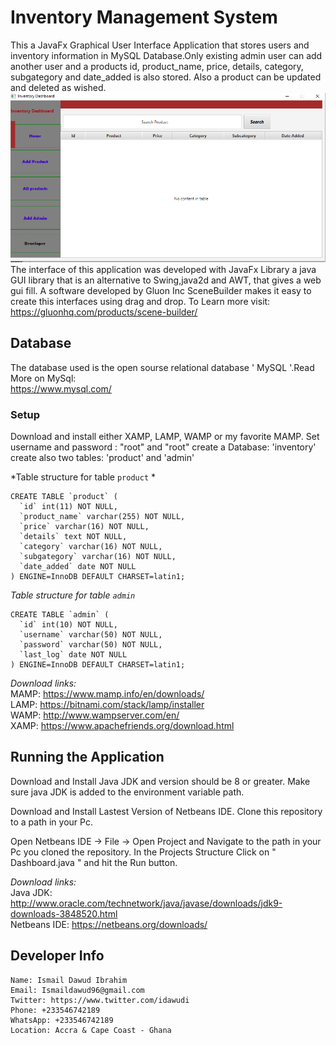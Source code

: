  # Inventory Management System
 This a JavaFx Graphical User Interface Application that stores users and inventory information 
 in MySQL Database.Only existing admin user can add another user and a products 
 id, product_name, price, details, category, subgategory and date_added is also stored. Also
 a product can be updated and deleted as wished.
![alt text](https://github.com/idawud/Inventory-Management-System/blob/master/screenshots/home.PNG "IMS home")
 The interface of this application was developed with JavaFx Library a java GUI library that is an
 alternative to Swing,java2d and AWT, that gives a web gui fill. A software developed by Gluon Inc
 SceneBuilder makes it easy to create this interfaces using drag and drop. To Learn more visit:
https://gluonhq.com/products/scene-builder/

 ## Database
 The database used is the open sourse relational database ' MySQL '.Read More on MySql:<br/>
https://www.mysql.com/

 ### Setup
 Download and install either XAMP, LAMP, WAMP or my favorite MAMP.
 Set username and password : "root" and "root"
 create a Database: 'inventory'
 create also two tables: 'product' and 'admin' 

*Table structure for table `product` * 
```
CREATE TABLE `product` (
  `id` int(11) NOT NULL,
  `product_name` varchar(255) NOT NULL,
  `price` varchar(16) NOT NULL,
  `details` text NOT NULL,
  `category` varchar(16) NOT NULL,
  `subgategory` varchar(16) NOT NULL,
  `date_added` date NOT NULL
) ENGINE=InnoDB DEFAULT CHARSET=latin1;
```

*Table structure for table `admin`*
```
CREATE TABLE `admin` (
  `id` int(10) NOT NULL,
  `username` varchar(50) NOT NULL,
  `password` varchar(50) NOT NULL,
  `last_log` date NOT NULL
) ENGINE=InnoDB DEFAULT CHARSET=latin1;
```

*Download links:*<br/>
MAMP: https://www.mamp.info/en/downloads/ <br/>
LAMP: https://bitnami.com/stack/lamp/installer <br/>
WAMP: http://www.wampserver.com/en/ <br/>
XAMP: https://www.apachefriends.org/download.html <br/>

## Running the Application
Download and Install Java JDK and version should be 8 or greater.
Make sure java JDK is added to the environment variable path.

Download and Install Lastest Version of Netbeans IDE.
Clone this repository to a path in your Pc.

Open Netbeans IDE -> File -> Open Project and Navigate to the path in your Pc you cloned the repository.
In the Projects Structure Click on " Dashboard.java " and hit the Run button.

*Download links:*<br/>
Java JDK:  http://www.oracle.com/technetwork/java/javase/downloads/jdk9-downloads-3848520.html <br/>
Netbeans IDE:  https://netbeans.org/downloads/ <br/>
 
## Developer Info 
    Name: Ismail Dawud Ibrahim
    Email: Ismaildawud96@gmail.com
    Twitter: https://www.twitter.com/idawudi
    Phone: +233546742189
    WhatsApp: +233546742189
    Location: Accra & Cape Coast - Ghana
